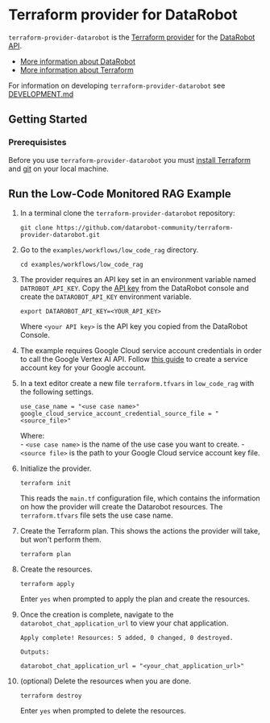# Terraform provider for DataRobot

`terraform-provider-datarobot` is the [Terraform provider](https://developer.hashicorp.com/terraform/language/providers) for the [DataRobot API](https://docs.datarobot.com/en/docs/api/index.html).

- [More information about DataRobot](https://www.datarobot.com/)
- [More information about Terraform](https://terraform.io/)

For information on developing `terraform-provider-datarobot` see [DEVELOPMENT.md](https://github.com/datarobot-community/terraform-provider-datarobot/blob/main/DEVELOPMENT.md)

## Getting Started

### Prerequisistes

Before you use `terraform-provider-datarobot` you must [install Terraform](https://learn.hashicorp.com/tutorials/terraform/install-cli) and [git](https://git-scm.com/downloads) on your local machine.


## Run the Low-Code Monitored RAG Example

1. In a terminal clone the `terraform-provider-datarobot` repository:

    ~~~ shell
    git clone https://github.com/datarobot-community/terraform-provider-datarobot.git
    ~~~

1. Go to the `examples/workflows/low_code_rag` directory.

    ~~~ shell
    cd examples/workflows/low_code_rag
    ~~~

1. The provider requires an API key set in an environment variable named `DATROBOT_API_KEY`. Copy the [API key](https://docs.datarobot.com/en/docs/get-started/acct-mgmt/acct-settings/api-key-mgmt.html#api-key-management) from the DataRobot console and create the `DATAROBOT_API_KEY` environment variable.

    ~~~ shell
    export DATAROBOT_API_KEY=<YOUR_API_KEY>
    ~~~

    Where `<your API key>` is the API key you copied from the DataRobot Console.
 
 1. The example requires Google Cloud service account credentials in order to call the Google Vertex AI API. Follow [this guide](https://cloud.google.com/iam/docs/keys-create-delete#creating) to create a service account key for your Google account.

 1. In a text editor create a new file `terraform.tfvars` in `low_code_rag` with the following settings.

     ~~~
    use_case_name = "<use case name>"
    google_cloud_service_account_credential_source_file = "<source_file>"
    ~~~

    Where:  
        - `<use case name>` is the name of the use case you want to create.
        - `<source file>` is the path to your Google Cloud service account key file.

1. Initialize the provider.

    ~~~ shell
    terraform init
    ~~~

    This reads the `main.tf` configuration file, which contains the information on how the provider will create the Datarobot resources. The `terraform.tfvars` file sets the use case name.

1. Create the Terraform plan. This shows the actions the provider will take, but won't perform them.

    ~~~ shell
    terraform plan
    ~~~

1. Create the resources.

    ~~~ shell
    terraform apply
    ~~~

    Enter `yes` when prompted to apply the plan and create the resources.

1. Once the creation is complete, navigate to the `datarobot_chat_application_url` to view your chat application.

    ~~~ shell
    Apply complete! Resources: 5 added, 0 changed, 0 destroyed.

    Outputs:

    datarobot_chat_application_url = "<your_chat_application_url>"
    ~~~

1. (optional) Delete the resources when you are done.

    ~~~ shell
    terraform destroy
    ~~~

    Enter `yes` when prompted to delete the resources.